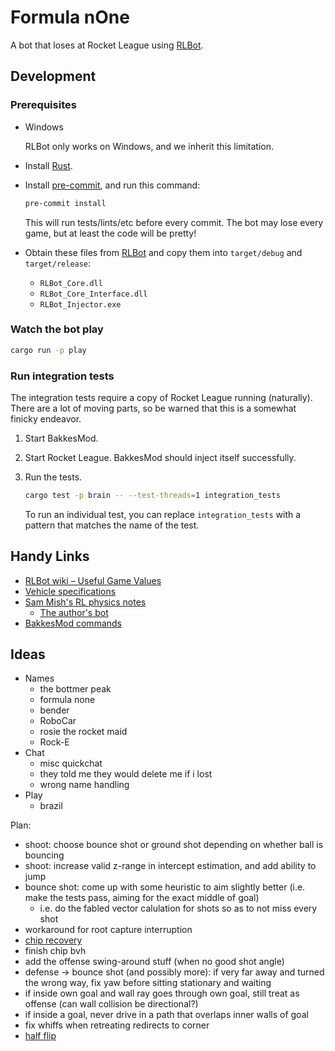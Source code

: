 # Formula nOne

A bot that loses at Rocket League using [RLBot].

## Development

### Prerequisites

* Windows

  RLBot only works on Windows, and we inherit this limitation.

* Install [Rust](https://www.rust-lang.org/).

* Install [pre-commit], and run this command:

  ```sh
  pre-commit install
  ```

  This will run tests/lints/etc before every commit. The bot may lose every
  game, but at least the code will be pretty!

* Obtain these files from [RLBot] and copy them into `target/debug` and `target/release`:
  * `RLBot_Core.dll`
  * `RLBot_Core_Interface.dll`
  * `RLBot_Injector.exe`

[pre-commit]: https://pre-commit.com/
[RLBot]: http://www.rlbot.org/

### Watch the bot play

```sh
cargo run -p play
```

### Run integration tests

The integration tests require a copy of Rocket League running (naturally). There
are a lot of moving parts, so be warned that this is a somewhat finicky
endeavor.

1.  Start BakkesMod.

2.  Start Rocket League. BakkesMod should inject itself successfully.

3.  Run the tests.

    ```sh
    cargo test -p brain -- --test-threads=1 integration_tests
    ```

    To run an individual test, you can replace `integration_tests` with a
    pattern that matches the name of the test.

## Handy Links

* [RLBot wiki – Useful Game Values](https://github.com/RLBot/RLBot/wiki/Useful-Game-Values)
* [Vehicle specifications](https://www.reddit.com/r/RocketLeague/comments/7fotyx/vehicle_specifications_v139_hitboxes_handling/)
* [Sam Mish's RL physics notes](https://samuelpmish.github.io/notes/RocketLeague/)
  * [The author's bot](https://github.com/samuelpmish/Lobot)
* [BakkesMod commands](http://bakkesmod.wikia.com/wiki/Configuration)

## Ideas

* Names
  * the bottmer peak
  * formula none
  * bender
  * RoboCar
  * rosie the rocket maid
  * Rock-E
* Chat
  * misc quickchat
  * they told me they would delete me if i lost
  * wrong name handling
* Play
  * brazil

Plan:

- shoot: choose bounce shot or ground shot depending on whether ball is bouncing
- shoot: increase valid z-range in intercept estimation, and add ability to jump
- bounce shot: come up with some heuristic to aim slightly better (i.e. make the tests pass, aiming for the exact middle of goal)
  - i.e. do the fabled vector calulation for shots so as to not miss every shot
- workaround for root capture interruption
- [chip recovery](https://pastebin.com/XtFL5JzV)
- finish chip bvh
- add the offense swing-around stuff (when no good shot angle)
- defense -> bounce shot (and possibly more): if very far away and turned the wrong way, fix yaw before sitting stationary and waiting
- if inside own goal and wall ray goes through own goal, still treat as offense (can wall collision be directional?)
- if inside a goal, never drive in a path that overlaps inner walls of goal
- fix whiffs when retreating redirects to corner
- [half flip](https://discordapp.com/channels/348658686962696195/348661571297214465/489479593632464901)
